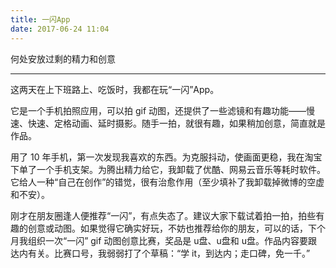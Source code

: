 ```yaml
---
title: 一闪App
date: 2017-06-24 11:04
---
```

何处安放过剩的精力和创意
<!-- more -->

---

这两天在上下班路上、吃饭时，我都在玩“一闪”App。

它是一个手机拍照应用，可以拍 gif 动图，还提供了一些滤镜和有趣功能——慢速、快速、定格动画、延时摄影。随手一拍，就很有趣，如果稍加创意，简直就是作品。

用了 10 年手机，第一次发现我喜欢的东西。为克服抖动，使画面更稳，我在淘宝下单了一个手机支架。为腾出精力给它，我卸载了优酷、网易云音乐等耗时软件。它给人一种“自己在创作”的错觉，很有治愈作用（至少填补了我卸载掉微博的空虚和不安）。

刚才在朋友圈逢人便推荐“一闪”，有点失态了。建议大家下载试着拍一拍，拍些有趣的创意或动图。如果觉得它确实好玩，不妨也推荐给你的朋友，可以的话，下个月我组织一次“一闪” gif 动图创意比赛，奖品是 u盘、u盘和 u盘。作品内容要跟达内有关。比赛口号，我弱弱打了个草稿：“学 it，到达内；走口碑，免一千。”
